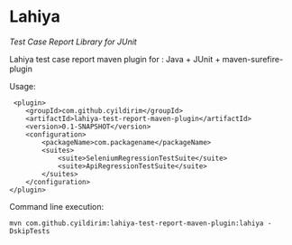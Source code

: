 # Lahiya
*Test Case Report Library for JUnit*

Lahiya test case report maven plugin for : Java + JUnit + maven-surefire-plugin

Usage: 
```
 <plugin>
    <groupId>com.github.cyildirim</groupId>
    <artifactId>lahiya-test-report-maven-plugin</artifactId>
    <version>0.1-SNAPSHOT</version>
    <configuration>
        <packageName>com.packagename</packageName>
        <suites>
            <suite>SeleniumRegressionTestSuite</suite>
            <suite>ApiRegressionTestSuite</suite>
        </suites>
    </configuration>
</plugin>

```

Command line execution: 

```
mvn com.github.cyildirim:lahiya-test-report-maven-plugin:lahiya -DskipTests 

```


